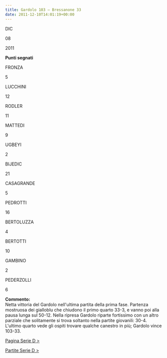 ```yaml
---
title: Gardolo 103 – Bressanone 33
date: 2011-12-10T14:01:19+00:00
---
```

DIC

08

2011

**Punti segnati**

FRONZA

5

LUCCHINI

12

RODLER

11

MATTEDI

9

UGBEYI

2

BIJEDIC

21

CASAGRANDE

5

PEDROTTI

16

BERTOLUZZA

4

BERTOTTI

10

GAMBINO

2

PEDERZOLLI

6

**Commento:**  
Netta vittoria del Gardolo nell'ultima partita della prima fase. Partenza mostruosa dei gialloblu che chiudono il primo quarto 33-3, e vanno poi alla pausa lunga sul 50-12. Nella ripresa Gardolo riparte fortissimo con un altro parziale che solitamente si trova soltanto nella partite giovanili: 30-4. L'ultimo quarto vede gli ospiti trovare qualche canestro in più; Gardolo vince 103-33.

[Pagina Serie D >](http://www.basketgardolo.it/serie-d)

[Partite Serie D >](http://www.basketgardolo.it/?tag=serie-d&cat=11)